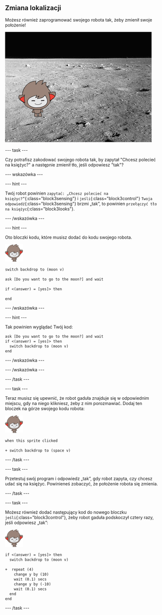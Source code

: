 ## Zmiana lokalizacji

Możesz również zaprogramować swojego robota tak, żeby zmienił swoje położenie!

![Testowanie zmieniającego się tła](images/chatbot-backdrop-moon.png)

\--- task \---

Czy potrafisz zakodować swojego robota tak, by zapytał "Chcesz polecieć na księżyc?" a następnie zmienił tło, jeśli odpowiesz "tak"?

\--- wskazówka \---

\--- hint \---

Twój robot powinien `zapytać: „Chcesz polecieć na księżyc?”`{:class="block3sensing"} i `jeśli`{:class="block3control"} `Twoja odpowiedź`{:class="block3sensing"} brzmi „tak”, to powinien `przełączyć tło na księżyc`{:class="block3looks"}.

\--- /wskazówka \---

\--- hint \---

Oto bloczki kodu, które musisz dodać do kodu swojego robota.

![nano sprite](images/nano-sprite.png)

```blocks3
switch backdrop to (moon v)

ask [Do you want to go to the moon?] and wait

if <(answer) = [yes]> then 

end
```

\--- /wskazówka \---

\--- hint \---

Tak powinien wyglądać Twój kod:

```blocks3
ask [Do you want to go to the moon?] and wait
if <(answer) = [yes]> then 
  switch backdrop to (moon v)
end
```

\--- /wskazówka \---

\--- /wskazówka \---

\--- /task \---

\--- task \---

Teraz musisz się upewnić, że robot gaduła znajduje się w odpowiednim miejscu, gdy na niego klikniesz, żeby z nim porozmawiać. Dodaj ten bloczek na górze swojego kodu robota:

![nano sprite](images/nano-sprite.png)

```blocks3
when this sprite clicked

+ switch backdrop to (space v)
```

\--- /task \---

\--- task \---

Przetestuj swój program i odpowiedz „tak”, gdy robot zapyta, czy chcesz udać się na księżyc. Powinieneś zobaczyć, że położenie robota się zmienia.

\--- /task \---

\--- task \---

Możesz również dodać następujący kod do nowego bloczku `jeśli`{:class="block3control"}, żeby robot gaduła podskoczył cztery razy, jeśli odpowiesz „tak”:

![nano sprite](images/nano-sprite.png)

```blocks3
if <(answer) = [yes]> then 
  switch backdrop to (moon v)

+  repeat (4) 
    change y by (10)
    wait (0.1) secs
    change y by (-10)
    wait (0.1) secs
  end
end
```

\--- /task \---